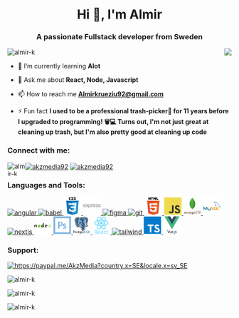 


<h1 align="center">Hi 👋, I'm Almir</h1>
<h3 align="center">A passionate Fullstack developer from Sweden</h3>
<img align='right' widht='700' src='https://mir-s3-cdn-cf.behance.net/project_modules/max_1200/79731568097599.5b50bca477735.jpg
'

<p align="left"> <img src="https://user-images.githubusercontent.com/74038190/225813708-98b745f2-7d22-48cf-9150-083f1b00d6c9.gif" alt="almir-k" /> </p>

- 🌱 I’m currently learning **Alot**

- 💬 Ask me about **React, Node, Javascript**

- 📫 How to reach me **Almirkrueziu92@gmail.com**

- ⚡ Fun fact **I used to be a professional trash-picker🚛 for 11 years before I upgraded to programming! 🗑️💻 Turns out, I'm not just great at cleaning up trash, but I'm also pretty good at cleaning up code**

<h3 align="left">Connect with me:</h3>
<p align='left' target="blank">
<a href="https://www.linkedin.com/in/almir-k-a9226522b/" target="blank">
  <img align="left" src="https://raw.githubusercontent.com/rahuldkjain/github-profile-readme-generator/master/src/images/icons/Social/linked-in-alt.svg" alt="almir-k" height="30" width="40" />
  </a>


<a href="https://instagram.com/akzmedia92" target="blank"><img align="center" src="https://raw.githubusercontent.com/rahuldkjain/github-profile-readme-generator/master/src/images/icons/Social/instagram.svg" alt="akzmedia92" height="30" width="40" /></a>
<a href="https://www.youtube.com/@akzmedia92" target="blank"><img align="center" src="https://raw.githubusercontent.com/rahuldkjain/github-profile-readme-generator/master/src/images/icons/Social/youtube.svg" alt="akzmedia92" height="30" width="40" /></a>
</p>

<h3 align="left">Languages and Tools:</h3>
<p align="left"> <a href="https://angular.io" target="_blank" rel="noreferrer"> <img src="https://angular.io/assets/images/logos/angular/angular.svg" alt="angular" width="40" height="40"/> </a> <a href="https://babeljs.io/" target="_blank" rel="noreferrer"> <img src="https://www.vectorlogo.zone/logos/babeljs/babeljs-icon.svg" alt="babel" width="40" height="40"/> </a> <a href="https://www.w3schools.com/css/" target="_blank" rel="noreferrer"> <img src="https://raw.githubusercontent.com/devicons/devicon/master/icons/css3/css3-original-wordmark.svg" alt="css3" width="40" height="40"/> </a> <a href="https://expressjs.com" target="_blank" rel="noreferrer"> <img src="https://raw.githubusercontent.com/devicons/devicon/master/icons/express/express-original-wordmark.svg" alt="express" width="40" height="40"/> </a> <a href="https://www.figma.com/" target="_blank" rel="noreferrer"> <img src="https://www.vectorlogo.zone/logos/figma/figma-icon.svg" alt="figma" width="40" height="40"/> </a> <a href="https://git-scm.com/" target="_blank" rel="noreferrer"> <img src="https://www.vectorlogo.zone/logos/git-scm/git-scm-icon.svg" alt="git" width="40" height="40"/> </a> <a href="https://www.w3.org/html/" target="_blank" rel="noreferrer"> <img src="https://raw.githubusercontent.com/devicons/devicon/master/icons/html5/html5-original-wordmark.svg" alt="html5" width="40" height="40"/> </a> <a href="https://developer.mozilla.org/en-US/docs/Web/JavaScript" target="_blank" rel="noreferrer"> <img src="https://raw.githubusercontent.com/devicons/devicon/master/icons/javascript/javascript-original.svg" alt="javascript" width="40" height="40"/> </a> <a href="https://www.mongodb.com/" target="_blank" rel="noreferrer"> <img src="https://raw.githubusercontent.com/devicons/devicon/master/icons/mongodb/mongodb-original-wordmark.svg" alt="mongodb" width="40" height="40"/> </a> <a href="https://www.mysql.com/" target="_blank" rel="noreferrer"> <img src="https://raw.githubusercontent.com/devicons/devicon/master/icons/mysql/mysql-original-wordmark.svg" alt="mysql" width="40" height="40"/> </a> <a href="https://nextjs.org/" target="_blank" rel="noreferrer"> <img src="https://cdn.worldvectorlogo.com/logos/nextjs-2.svg" alt="nextjs" width="40" height="40"/> </a> <a href="https://nodejs.org" target="_blank" rel="noreferrer"> <img src="https://raw.githubusercontent.com/devicons/devicon/master/icons/nodejs/nodejs-original-wordmark.svg" alt="nodejs" width="40" height="40"/> </a> <a href="https://www.photoshop.com/en" target="_blank" rel="noreferrer"> <img src="https://raw.githubusercontent.com/devicons/devicon/master/icons/photoshop/photoshop-line.svg" alt="photoshop" width="40" height="40"/> </a> <a href="https://www.postgresql.org" target="_blank" rel="noreferrer"> <img src="https://raw.githubusercontent.com/devicons/devicon/master/icons/postgresql/postgresql-original-wordmark.svg" alt="postgresql" width="40" height="40"/> </a> <a href="https://reactjs.org/" target="_blank" rel="noreferrer"> <img src="https://raw.githubusercontent.com/devicons/devicon/master/icons/react/react-original-wordmark.svg" alt="react" width="40" height="40"/> </a> <a href="https://tailwindcss.com/" target="_blank" rel="noreferrer"> <img src="https://www.vectorlogo.zone/logos/tailwindcss/tailwindcss-icon.svg" alt="tailwind" width="40" height="40"/> </a> <a href="https://www.typescriptlang.org/" target="_blank" rel="noreferrer"> <img src="https://raw.githubusercontent.com/devicons/devicon/master/icons/typescript/typescript-original.svg" alt="typescript" width="40" height="40"/> </a> <a href="https://vuejs.org/" target="_blank" rel="noreferrer"> <img src="https://raw.githubusercontent.com/devicons/devicon/master/icons/vuejs/vuejs-original-wordmark.svg" alt="vuejs" width="40" height="40"/> </a> </p>

<h3 style="text-align: left;">Support:</h3>
<p style="text-align: left;">
  <a href="https://www.buymeacoffee.com/https://paypal.me/AkzMedia?country.x=SE&locale.x=sv_SE">
    <img src="https://cdn.buymeacoffee.com/buttons/v2/default-yellow.png" height="50" width="200" alt="https://paypal.me/AkzMedia?country.x=SE&locale.x=sv_SE" />
  </a>
</p>
<p style="text-align: left;">
  <img src="https://github-readme-stats.vercel.app/api/top-langs?username=almir-k&show_icons=true&locale=en&layout=compact" alt="almir-k" />
</p>
<p style="text-align: left;">
  <img src="https://github-readme-stats.vercel.app/api?username=almir-k&show_icons=true&locale=en" alt="almir-k" />
</p>
<p style="text-align: left;">
  <img src="https://github-readme-streak-stats.herokuapp.com/?user=almir-k&" alt="almir-k" />
</p>


